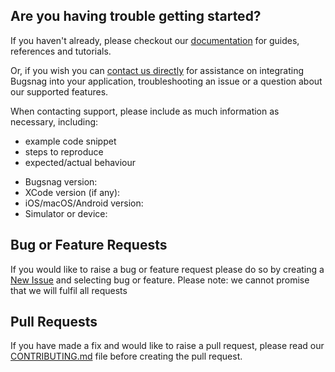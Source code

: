## Are you having trouble getting started?
If you haven't already, please checkout our [documentation](https://docs.bugsnag.com/platforms/cocos2dx/) for guides, references and tutorials.

Or, if you wish you can [contact us directly](mailto:support@bugsnag.com) for assistance on integrating Bugsnag into your application, troubleshooting an issue or a question about our supported features.

When contacting support, please include as much information as necessary, including:

- example code snippet
- steps to reproduce
- expected/actual behaviour 

* Bugsnag version:
* XCode version (if any):
* iOS/macOS/Android version:
* Simulator or device:

## Bug or Feature Requests
If you would like to raise a bug or feature request please do so by creating a [New Issue](https://github.com/bugsnag/bugsnag-cocos2dx/issues/new/choose) and selecting bug or feature.
Please note: we cannot promise that we will fulfil all requests

## Pull Requests
If you have made a fix and would like to raise a pull request, please read our [CONTRIBUTING.md](../CONTRIBUTING.md) file before creating the pull request.
